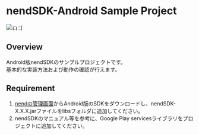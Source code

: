 nendSDK-Android Sample Project
================== 
![ロゴ](https://github.com/fan-ADN/nendSDK-Android/blob/master/Sample/res/drawable/nend_logo.png)

Overview
---------------------------------
Android版nendSDKのサンプルプロジェクトです。  
基本的な実装方法および動作の確認が行えます。

Requirement
---------------------------------
1. [nendの管理画面](https://www.nend.net/admin/login)からAndroid版のSDKをダウンロードし、nendSDK-X.X.X.jarファイルをlibsフォルダに追加してください。
2. nendSDKのマニュアル等を参考に、Google Play servicesライブラリをプロジェクトに追加してください。
